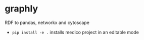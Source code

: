 # graphly
RDF to pandas, networkx and cytoscape

* ```pip install -e .``` installs medico project in an editable mode
